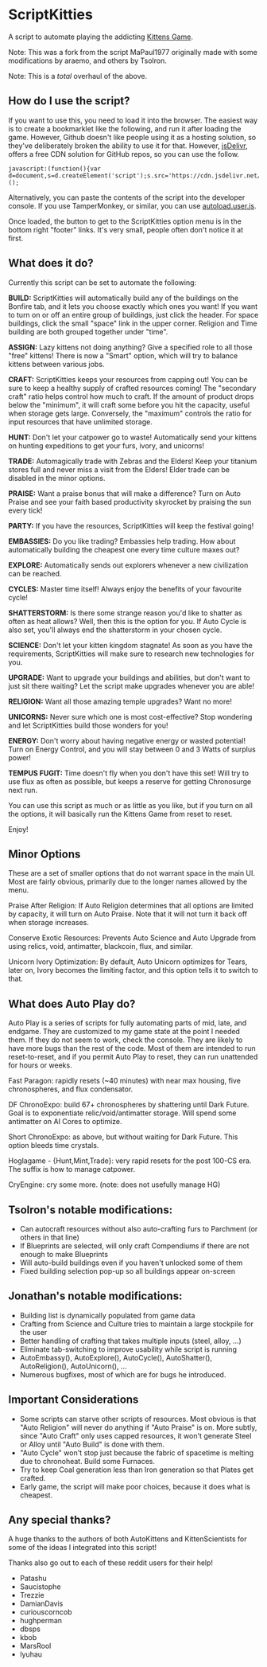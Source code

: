 # ScriptKitties
A script to automate playing the addicting [Kittens Game](https://kittensgame.com/web/).

Note: This was a fork from the script MaPaul1977 originally made with some modifications by araemo, and others by Tsolron.

Note: This is a _total_ overhaul of the above.

## How do I use the script?
If you want to use this, you need to load it into the browser. The easiest way is to create a bookmarklet like the following, and run it after loading the game. However, Github doesn't like people using it as a hosting solution, so they've deliberately broken the ability to use it for that. However, [jsDelivr](https://www.jsdelivr.com/), offers a free CDN solution for GitHub repos, so you can use the follow.

    javascript:(function(){var d=document,s=d.createElement('script');s.src='https://cdn.jsdelivr.net/gh/Argagaes/KittensGame/ScriptKitties.js';d.body.appendChild(s);})();

Alternatively, you can paste the contents of the script into the developer console. If you use TamperMonkey, or similar, you can use [autoload.user.js](autoload.user.js).

Once loaded, the button to get to the ScriptKitties option menu is in the bottom right "footer" links. It's very small, people often don't notice it at first.

## What does it do?

Currently this script can be set to automate the following:

**BUILD:** ScriptKitties will automatically build any of the buildings on the Bonfire tab, and it lets you choose exactly which ones you want! If you want to turn on or off an entire group of buildings, just click the header. For space buildings, click the small "space" link in the upper corner. Religion and Time building are both grouped together under "time".

**ASSIGN:** Lazy kittens not doing anything? Give a specified role to all those "free" kittens! There is now a "Smart" option, which will try to balance kittens between various jobs.

**CRAFT:** ScriptKitties keeps your resources from capping out! You can be sure to keep a healthy supply of crafted resources coming! The "secondary craft" ratio helps control how much to craft. If the amount of product drops below the "minimum", it will craft some before you hit the capacity, useful when storage gets large. Conversely, the "maximum" controls the ratio for input resources that have unlimited storage.

**HUNT:** Don't let your catpower go to waste! Automatically send your kittens on hunting expeditions to get your furs, ivory, and unicorns!

**TRADE:** Automagically trade with Zebras and the Elders! Keep your titanium stores full and never miss a visit from the Elders! Elder trade can be disabled in the minor options.

**PRAISE:** Want a praise bonus that will make a difference? Turn on Auto Praise and see your faith based productivity skyrocket by praising the sun every tick!

**PARTY:** If you have the resources, ScriptKitties will keep the festival going!

**EMBASSIES:** Do you like trading? Embassies help trading. How about automatically building the cheapest one every time culture maxes out?

**EXPLORE:** Automatically sends out explorers whenever a new civilization can be reached.

**CYCLES:** Master time itself! Always enjoy the benefits of your favourite cycle!

**SHATTERSTORM:** Is there some strange reason you'd like to shatter as often as heat allows? Well, then this is the option for you. If Auto Cycle is also set, you'll always end the shatterstorm in your chosen cycle.

**SCIENCE:** Don't let your kitten kingdom stagnate! As soon as you have the requirements, ScriptKitties will make sure to research new technologies for you.

**UPGRADE:** Want to upgrade your buildings and abilities, but don't want to just sit there waiting? Let the script make upgrades whenever you are able!

**RELIGION:** Want all those amazing temple upgrades? Want no more!

**UNICORNS:** Never sure which one is most cost-effective? Stop wondering and let ScriptKitties build those wonders for you!

**ENERGY:** Don't worry about having negative energy or wasted potential! Turn on Energy Control, and you will stay between 0 and 3 Watts of surplus power!

**TEMPUS FUGIT:** Time doesn't fly when you don't have this set! Will try to use flux as often as possible, but keeps a reserve for getting Chronosurge next run.

You can use this script as much or as little as you like, but if you turn on all the options, it will basically run the Kittens Game from reset to reset.

Enjoy!

## Minor Options
These are a set of smaller options that do not warrant space in the main UI. Most are fairly obvious, primarily due to the longer names allowed by the menu.

Praise After Religion: If Auto Religion determines that all options are limited by capacity, it will turn on Auto Praise. Note that it will not turn it back off when storage increases.

Conserve Exotic Resources: Prevents Auto Science and Auto Upgrade from using relics, void, antimatter, blackcoin, flux, and similar.

Unicorn Ivory Optimization: By default, Auto Unicorn optimizes for Tears, later on, Ivory becomes the limiting factor, and this option tells it to switch to that.

## What does Auto Play do?
Auto Play is a series of scripts for fully automating parts of mid, late, and endgame. They are customized to my game state at the point I needed them. If they do not seem to work, check the console. They are likely to have more bugs than the rest of the code. Most of them are intended to run reset-to-reset, and if you permit Auto Play to reset, they can run unattended for hours or weeks.

Fast Paragon: rapidly resets (~40 minutes) with near max housing, five chronospheres, and flux condensator.

DF ChronoExpo: build 67+ chronospheres by shattering until Dark Future. Goal is to exponentiate relic/void/antimatter storage. Will spend some antimatter on AI Cores to optimize.

Short ChronoExpo: as above, but without waiting for Dark Future. This option bleeds time crystals.

Hoglagame - {Hunt,Mint,Trade}: very rapid resets for the post 100-CS era. The suffix is how to manage catpower.

CryEngine: cry some more. (note: does not usefully manage HG)

## Tsolron's notable modifications:
* Can autocraft resources without also auto-crafting furs to Parchment (or others in that line)
* If Blueprints are selected, will only craft Compendiums if there are not enough to make Blueprints
* Will auto-build buildings even if you haven't unlocked some of them
* Fixed building selection pop-up so all buildings appear on-screen

## Jonathan's notable modifications:
* Building list is dynamically populated from game data
* Crafting from Science and Culture tries to maintain a large stockpile for the user
* Better handling of crafting that takes multiple inputs (steel, alloy, ...)
* Eliminate tab-switching to improve usability while script is running
* AutoEmbassy(), AutoExplore(), AutoCycle(), AutoShatter(), AutoReligion(), AutoUnicorn(), ...
* Numerous bugfixes, most of which are for bugs he introduced.

## Important Considerations
* Some scripts can starve other scripts of resources. Most obvious is that "Auto Religion" will never do anything if "Auto Praise" is on. More subtly, since "Auto Craft" only uses capped resources, it won't generate Steel or Alloy until "Auto Build" is done with them. 
* "Auto Cycle" won't stop just because the fabric of spacetime is melting due to chronoheat. Build some Furnaces.
* Try to keep Coal generation less than Iron generation so that Plates get crafted.
* Early game, the script will make poor choices, because it does what is cheapest.

## Any special thanks?

A huge thanks to the authors of both AutoKittens and KittenScientists for some of the ideas I integrated into this script!

Thanks also go out to each of these reddit users for their help!

- Patashu
- Saucistophe
- Trezzie
- DamianDavis
- curiouscorncob
- hughperman
- dbsps
- kbob
- MarsRool
- lyuhau